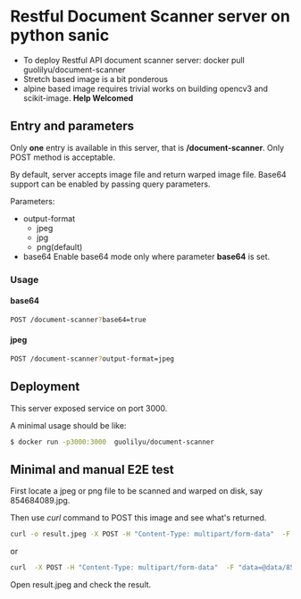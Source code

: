 # Restful Document Scanner server on python sanic
- To deploy Restful API document scanner server: docker pull guolilyu/document-scanner
- Stretch based image is a bit ponderous
- alpine based image requires trivial works on building opencv3 and scikit-image. **Help Welcomed**

## Entry and parameters
Only **one** entry is available in this server, that is **/document-scanner**. Only POST method is acceptable.

By default, server accepts image file and return warped image file. Base64 support can be enabled by passing query parameters.

Parameters:
- output-format
   - jpeg
   - jpg
   - png(default)
- base64
Enable base64 mode only where parameter **base64** is set.

### Usage 
#### base64
```bash
POST /document-scanner?base64=true
```
#### jpeg
```bash
POST /document-scanner?output-format=jpeg
```
## Deployment
This server exposed service on port 3000.

A minimal usage should be like:
```bash
$ docker run -p3000:3000  guolilyu/document-scanner
```

## Minimal and manual E2E test
First locate a jpeg or png file to be scanned and warped on disk, say 854684089.jpg.

Then use *curl* command to POST this image and see what's returned.

```bash
curl -o result.jpeg -X POST -H "Content-Type: multipart/form-data"  -F "data=@data/854684089.jpg" http://localhost:3000/document-scanner\?output-format\=jpeg
```
or 
```bash
curl  -X POST -H "Content-Type: multipart/form-data"  -F "data=@data/854684089.jpg" http://localhost:3000/document-scanner\?output-format\=jpeg > result.jpeg
```

Open result.jpeg and check the result.
